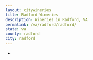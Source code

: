 ```yaml
---
layout: citywineries
title: Radford Wineries
description: Wineries in Radford, VA
permalink: /va/radford/radford/
state: va
county: radford
city: radford
---
```

-

